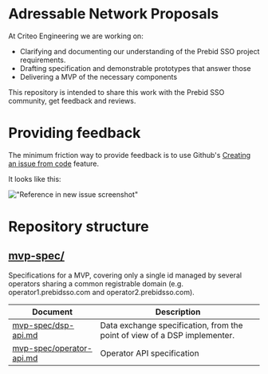 # Adressable Network Proposals

At Criteo Engineering we are working on:
- Clarifying and documenting our understanding of the Prebid SSO project requirements.
- Drafting specification and demonstrable prototypes that answer those
- Delivering a MVP of the necessary components

This repository is intended to share this work with the Prebid SSO community, get feedback and reviews.

# Providing feedback

The minimum friction way to provide feedback is to use Github's
[Creating an issue from code](https://docs.github.com/en/issues/tracking-your-work-with-issues/creating-an-issue#creating-an-issue-from-code)
feature.

It looks like this:

!["Reference in new issue screenshot"](https://docs.github.com/assets/images/help/repository/open-new-issue-specific-line.png)

# Repository structure

## [mvp-spec/](/mvp-spec)

Specifications for a MVP, covering only a single id managed by several operators sharing a common registrable domain (e.g. operator1.prebidsso.com and operator2.prebidsso.com).

| Document                                                                 | Description                                                                |
|--------------------------------------------------------------------------|----------------------------------------------------------------------------|
| [mvp-spec/dsp-api.md](./mvp-spec/dsp-api.md)                             | Data exchange specification, from the point of view of a DSP implementer.  |
| [mvp-spec/operator-api.md](./mvp-spec/operator-api.md)                   | Operator API specification                                                 |

